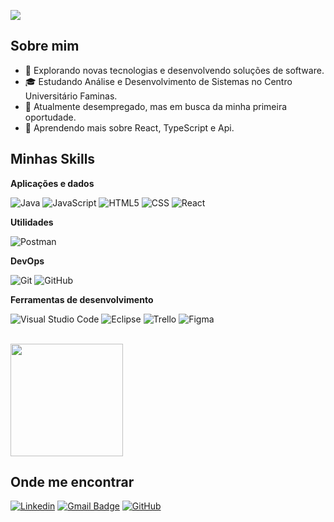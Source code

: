 ![](https://komarev.com/ghpvc/?username=HianMaths&color=006bed)

## Sobre mim

- 🤔 Explorando novas tecnologias e desenvolvendo soluções de software.
- 🎓 Estudando Análise e Desenvolvimento de Sistemas no Centro Universitário Faminas.
- 💼 Atualmente desempregado, mas em busca da minha primeira oportudade.
- 🌱 Aprendendo mais sobre React, TypeScript e Api.

## Minhas Skills

**Aplicações e dados**

![Java](https://img.shields.io/badge/-Java-333333?style=flat&logo=Java&logoColor=007396)
![JavaScript](https://img.shields.io/badge/-JavaScript-333333?style=flat&logo=javascript)
![HTML5](https://img.shields.io/badge/-HTML5-333333?style=flat&logo=HTML5)
![CSS](https://img.shields.io/badge/-CSS-333333?style=flat&logo=CSS3&logoColor=1572B6)
![React](https://img.shields.io/badge/-React-333333?style=flat&logo=react)

**Utilidades**

![Postman](https://img.shields.io/badge/-Postman-333333?style=flat&logo=postman)

**DevOps**

![Git](https://img.shields.io/badge/-Git-333333?style=flat&logo=git)
![GitHub](https://img.shields.io/badge/-GitHub-333333?style=flat&logo=github)

**Ferramentas de desenvolvimento**

![Visual Studio Code](https://img.shields.io/badge/-Visual%20Studio%20Code-333333?style=flat&logo=visual-studio-code&logoColor=007ACC)
![Eclipse](https://img.shields.io/badge/-Eclipse-333333?style=flat&logo=eclipse-ide&logoColor=2C2255)
![Trello](https://img.shields.io/badge/-Trello-333333?style=flat&logo=trello&logoColor=007ACC)
![Figma](https://img.shields.io/badge/-Figma-333333?style=flat&logo=figma&logoColor=007ACC)

<br/>

<a href="https://github.com/HianMaths" title="Perfil do Hian">
  <img height="180em" src="https://github-readme-stats.vercel.app/api?username=HianMaths&theme=dracula&show_icons=true" />
</a>

## Onde me encontrar

[![Linkedin](https://img.shields.io/badge/-HianMaths-blue?style=flat-square&logo=Linkedin&logoColor=white&link=https://www.linkedin.com/in/hian-matheus/)](https://www.linkedin.com/in/hian-matheus/)
[![Gmail Badge](https://img.shields.io/badge/-hianmatheus1@outlook.com-006bed?style=flat-square&logo=Gmail&logoColor=white&link=mailto:hianmatheus1@outlook.com)](mailto:hianmatheus1@outlook.com)
[![GitHub](https://img.shields.io/github/followers/HianMaths?label=follow&style=social)](https://github.com/HianMaths)
